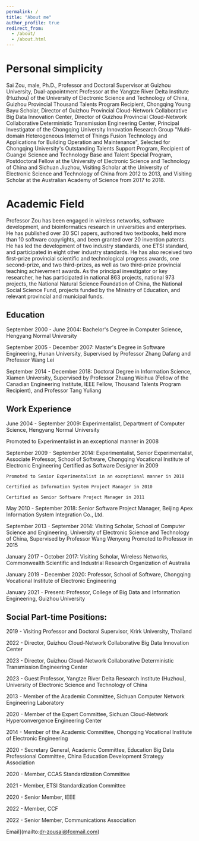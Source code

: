 ```yaml
---
permalink: /
title: "About me"
author_profile: true
redirect_from: 
  - /about/
  - /about.html
---
```


 

Personal simplicity
======
   Sai Zou, male, Ph.D., Professor and Doctoral Supervisor at Guizhou University, Dual-appointment Professor at the Yangtze River Delta Institute (Huzhou) of the University of Electronic Science and Technology of China, Guizhou Provincial Thousand Talents Program Recipient, Chongqing Young Bayu Scholar, Director of Guizhou Provincial Cloud-Network Collaborative Big Data Innovation Center, Director of Guizhou Provincial Cloud-Network Collaborative Deterministic Transmission Engineering Center, Principal Investigator of the Chongqing University Innovation Research Group "Multi-domain Heterogeneous Internet of Things Fusion Technology and Applications for Building Operation and Maintenance", Selected for Chongqing University's Outstanding Talents Support Program, Recipient of Guangxi Science and Technology Base and Talent Special Program, Postdoctoral Fellow at the University of Electronic Science and Technology of China and Sichuan Jiuzhou, Visiting Scholar at the University of Electronic Science and Technology of China from 2012 to 2013, and Visiting Scholar at the Australian Academy of Science from 2017 to 2018.

Academic Field
======
Professor Zou has been engaged in wireless networks, software development, and bioinformatics research in universities and enterprises. He has published over 30 SCI papers, authored two textbooks, held more than 10 software copyrights, and been granted over 20 invention patents. He has led the development of two industry standards, one ETSI standard, and participated in eight other industry standards. He has also received two first-prize provincial scientific and technological progress awards, one second-prize, and two third-prizes, as well as two third-prize provincial teaching achievement awards. As the principal investigator or key researcher, he has participated in national 863 projects, national 973 projects, the National Natural Science Foundation of China, the National Social Science Fund, projects funded by the Ministry of Education, and relevant provincial and municipal funds.


Education
------
September 2000 - June 2004: Bachelor's Degree in Computer Science, Hengyang Normal University

September 2005 - December 2007: Master's Degree in Software Engineering, Hunan University, Supervised by Professor Zhang Dafang and Professor Wang Lei

September 2014 - December 2018: Doctoral Degree in Information Science, Xiamen University, Supervised by Professor Zhuang Weihua (Fellow of the Canadian Engineering Institute, IEEE Fellow, Thousand Talents Program Recipient), and Professor Tang Yuliang

Work Experience
------
June 2004 - September 2009: Experimentalist, Department of Computer Science, Hengyang Normal University

Promoted to Experimentalist in an exceptional manner in 2008

September 2009 - September 2014: Experimentalist, Senior Experimentalist, Associate Professor, School of Software, Chongqing Vocational Institute of Electronic Engineering
    Certified as Software Designer in 2009
    
    Promoted to Senior Experimentalist in an exceptional manner in 2010
    
    Certified as Information System Project Manager in 2010
    
    Certified as Senior Software Project Manager in 2011
    
May 2010 - September 2018: Senior Software Project Manager, Beijing Apex Information System Integration Co., Ltd.

September 2013 - September 2014: Visiting Scholar, School of Computer Science and Engineering, University of Electronic Science and Technology of China, Supervised by Professor Wang Wenyong
Promoted to Professor in 2015

January 2017 - October 2017: Visiting Scholar, Wireless Networks, Commonwealth Scientific and Industrial Research Organization of Australia

January 2019 - December 2020: Professor, School of Software, Chongqing Vocational Institute of Electronic Engineering

January 2021 - Present: Professor, College of Big Data and Information Engineering, Guizhou University


Social Part-time Positions:
------
2019 - Visiting Professor and Doctoral Supervisor, Krirk University, Thailand

2022 - Director, Guizhou Cloud-Network Collaborative Big Data Innovation Center

2023 - Director, Guizhou Cloud-Network Collaborative Deterministic Transmission Engineering Center

2023 - Guest Professor, Yangtze River Delta Research Institute (Huzhou), University of Electronic Science and Technology of China

2013 - Member of the Academic Committee, Sichuan Computer Network Engineering Laboratory

2020 - Member of the Expert Committee, Sichuan Cloud-Network Hyperconvergence Engineering Center

2014 - Member of the Academic Committee, Chongqing Vocational Institute of Electronic Engineering

2020 - Secretary General, Academic Committee, Education Big Data Professional Committee, China Education Development Strategy Association

2020 - Member, CCAS Standardization Committee

2021 - Member, ETSI Standardization Committee

2020 - Senior Member, IEEE

2022 - Member, CCF

2022 - Senior Member, Communications Association

Email](mailto:dr-zousai@foxmail.com) 

 
 

 
